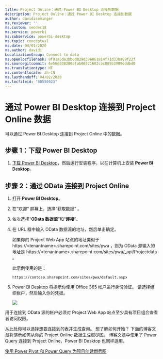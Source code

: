 ```yaml
---
title: Project Online：通过 Power BI Desktop 连接到数据
description: Project Online：通过 Power BI Desktop 连接到数据
author: davidiseminger
ms.reviewer: ''
ms.custom: seodec18
ms.service: powerbi
ms.subservice: powerbi-desktop
ms.topic: conceptual
ms.date: 04/01/2020
ms.author: davidi
LocalizationGroup: Connect to data
ms.openlocfilehash: 0f01a6da3bb0d829d396861814f71d33ba69f22f
ms.sourcegitcommit: 6e56d038280efab86521602cbc089b3989dddbd0
ms.translationtype: HT
ms.contentlocale: zh-CN
ms.lasthandoff: 04/02/2020
ms.locfileid: "80550923"
---
```

# <a name="connect-to-project-online-data-through-power-bi-desktop"></a>通过 Power BI Desktop 连接到 Project Online 数据
可以通过 Power BI Desktop 连接到 Project Online 中的数据。

## <a name="step-1-download-power-bi-desktop"></a>步骤 1：下载 Power BI Desktop
1. [下载 Power BI Desktop](https://go.microsoft.com/fwlink/?LinkID=521662)，然后运行安装程序，以在计算机上安装 **Power BI Desktop**。

## <a name="step-2-connect-to-project-online-with-odata"></a>步骤 2：通过 OData 连接到 Project Online
1. 打开 **Power BI Desktop**。
2. 在“欢迎”  屏幕上，选择“获取数据”  。
3. 依次选择“**OData 数据源**”和“**连接**”。
4. 在 URL 框中输入 OData 数据源的地址，然后单击确定。
   
   如果你的 Project Web App 站点的地址类似于 https://\<tenantname\>.sharepoint.com/sites/pwa  ，则为 OData 源输入的地址是 https://\<tenantname\>.sharepoint.com/sites/pwa/\_api/Projectdata  。
   
   此示例使用的是：

    `https://contoso.sharepoint.com/sites/pwa/default.aspx`

5. Power BI Desktop 将提示你使用 Office 365 帐户进行身份验证。 请选择组织帐户，然后输入你的凭据。
   
   ![](media/desktop-project-online-connect-to-data/image.png)

用于连接到 OData 源的帐户必须对 Project Web App 站点至少具有项目组合查看者访问权限。 

从此处你可以选择想要连接到的表并生成查询。  想了解如何开始？  下面的博客文章将演示如何从你的 Project Online 数据生成燃尽图。  博客文章中使用了 Power Query 连接到 Project Online，Power BI Desktop 也同样适用。

[使用 Power Pivot 和 Power Query 为项目创建燃尽图](https://blogs.office.com/2014/03/24/creating-burndown-charts-for-project-using-power-pivot-and-power-query/)

